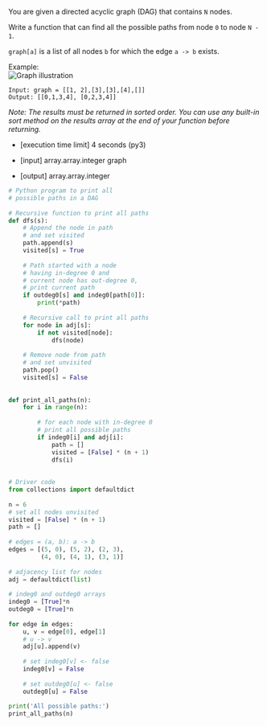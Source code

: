 You are given a directed acyclic graph (DAG) that contains `N` nodes.

Write a function that can find all the possible paths from node `0` to node `N - 1`.

`graph[a]` is a list of all nodes `b` for which the edge `a -> b` exists.

Example:\
![Graph illustration](https://codesignal.s3.amazonaws.com/uploads/1601416906699/Screen_Shot_2020-09-29_at_3.01.34_PM.png)

```
Input: graph = [[1, 2],[3],[3],[4],[]]
Output: [[0,1,3,4], [0,2,3,4]]

```

*Note: The results must be returned in sorted order. You can use any built-in sort method on the results array at the end of your function before returning.*

-   [execution time limit] 4 seconds (py3)

-   [input] array.array.integer graph

-   [output] array.array.integer



```py
# Python program to print all
# possible paths in a DAG
 
# Recursive function to print all paths
def dfs(s):
    # Append the node in path
    # and set visited
    path.append(s)
    visited[s] = True
 
    # Path started with a node
    # having in-degree 0 and
    # current node has out-degree 0,
    # print current path
    if outdeg0[s] and indeg0[path[0]]:
        print(*path)
 
    # Recursive call to print all paths
    for node in adj[s]:
        if not visited[node]:
            dfs(node)
 
    # Remove node from path
    # and set unvisited
    path.pop()
    visited[s] = False
 
 
def print_all_paths(n):
    for i in range(n):
 
        # for each node with in-degree 0
        # print all possible paths
        if indeg0[i] and adj[i]:
            path = []
            visited = [False] * (n + 1)
            dfs(i)
 
 
# Driver code
from collections import defaultdict
 
n = 6
# set all nodes unvisited
visited = [False] * (n + 1)
path = []
 
# edges = (a, b): a -> b
edges = [(5, 0), (5, 2), (2, 3),
         (4, 0), (4, 1), (3, 1)]
 
# adjacency list for nodes
adj = defaultdict(list)
 
# indeg0 and outdeg0 arrays
indeg0 = [True]*n
outdeg0 = [True]*n
 
for edge in edges:
    u, v = edge[0], edge[1]
    # u -> v
    adj[u].append(v)
 
    # set indeg0[v] <- false
    indeg0[v] = False
 
    # set outdeg0[u] <- false
    outdeg0[u] = False
 
print('All possible paths:')
print_all_paths(n)


```
